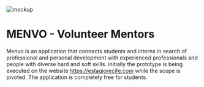 
![mockup](https://raw.githubusercontent.com/project-menvo/start-menvo/master/mockup-menvo.jpg)


# MENVO - Volunteer Mentors
Menvo is an application that connects students and interns in search of professional and personal development with experienced professionals and people with diverse hard and soft skills.  Initially the prototype is being executed on the website https://estagiorecife.com while the scope is pivoted.  The application is completely free for students.


